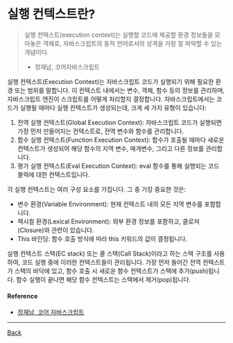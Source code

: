 # 실행 컨텍스트란?

> 실행 컨텍스트(execution context)는 실행할 코드에 제공할 환경 정보들을
> 모아놓은 객체로, 자바스크립트의 동적 언어로서의 성격을 가장 잘 파악할 수 있는
> 개념이다.
>
> - 정재남, 코어자바스크립트

실행 컨텍스트(Execution Context)는 자바스크립트 코드가 실행되기 위해 필요한 환경 또는 범위를 말합니다. 이 컨텍스트 내에서는 변수, 객체, 함수 등의 정보를 관리하며, 자바스크립트 엔진이 스크립트를 어떻게 처리할지 결정합니다.
자바스크립트에서는 코드가 실행될 때마다 실행 컨텍스트가 생성되는데, 크게 세 가지 유형이 있습니다:

1. 전역 실행 컨텍스트(Global Execution Context): 자바스크립트 코드가 실행되면 가장 먼저 만들어지는 컨텍스트로, 전역 변수와 함수를 관리합니다.
2. 함수 실행 컨텍스트(Function Execution Context): 함수가 호출될 때마다 새로운 컨텍스트가 생성되어 해당 함수의 지역 변수, 매개변수, 그리고 다른 정보를 관리합니다.
3. 평가 실행 컨텍스트(Eval Execution Context): eval 함수를 통해 실행되는 코드 블럭에 대한 컨텍스트입니다.

각 실행 컨텍스트는 여러 구성 요소를 가집니다. 그 중 가장 중요한 것은:

- 변수 환경(Variable Environment): 현재 컨텍스트 내의 모든 지역 변수를 포함합니다.
- 렉시컬 환경(Lexical Environment): 외부 환경 정보를 포함하고, 클로저(Closure)와 관련이 있습니다.
- This 바인딩: 함수 호출 방식에 따라 this 키워드의 값이 결정됩니다.

실행 컨텍스트 스택(EC stack) 또는 콜 스택(Call Stack)이라고 하는 스택 구조를 사용하여, 코드 실행 중에 이러한 컨텍스트들이 관리됩니다. 가장 먼저 들어간 전역 컨텍스트가 스택의 바닥에 있고, 함수 호출 시 새로운 함수 컨텍스트가 스택에 추가(push)됩니다. 함수 실행이 끝나면 해당 함수 컨텍스트는 스택에서 제거(pop)됩니다.

#### Reference

- [정재남, 코어 자바스크립트](http://www.yes24.com/Product/Goods/78586788?pid=123487&cosemkid=go15677587165719959&gclid=Cj0KCQjwz6ShBhCMARIsAH9A0qVEyrfgtHxHgytBmA3eV-vHnfYaRf2o2uR46aFCTstCGfOZSiCZBVEaAtkcEALw_wcB)

---

[Back](../README.md)
